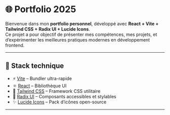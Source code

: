 # 🌐 Portfolio 2025

Bienvenue dans mon **portfolio personnel**, développé avec **React + Vite + Tailwind CSS + Radix UI + Lucide Icons**.  
Ce projet a pour objectif de présenter mes compétences, mes projets, et d’expérimenter les meilleures pratiques modernes en développement frontend.

---

## 🚀 Stack technique

- ⚡ [Vite](https://vitejs.dev/) – Bundler ultra-rapide
- ⚛️ [React](https://reactjs.org/) – Bibliothèque UI
- 🎨 [Tailwind CSS](https://tailwindcss.com/) – Framework CSS utilitaire
- 🧩 [Radix UI](https://www.radix-ui.com/) – Composants accessibles et stylables
- ✨ [Lucide Icons](https://lucide.dev/) – Pack d’icônes open-source

---